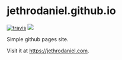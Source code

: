 # jethrodaniel.github.io

[![travis](https://travis-ci.com/jethrodaniel/jethrodaniel.github.io.svg?branch=dev)](https://travis-ci.com/jethrodaniel/jethrodaniel.github.io)
![](https://github.com/jethrodaniel/productivity/workflows/build/badge.svg)

Simple github pages site.

Visit it at <https://jethrodaniel.com>.
